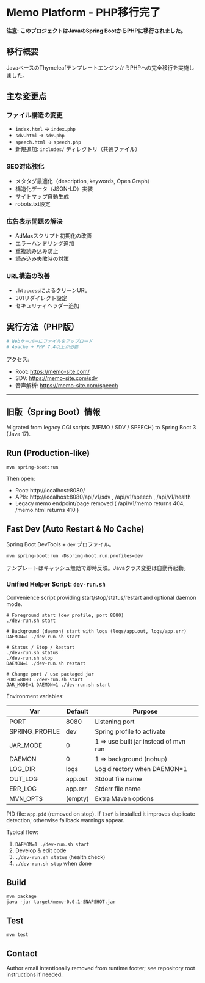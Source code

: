 # Memo Platform - PHP移行完了

**注意: このプロジェクトはJavaのSpring BootからPHPに移行されました。**

## 移行概要
JavaベースのThymeleafテンプレートエンジンからPHPへの完全移行を実施しました。

## 主な変更点

### ファイル構造の変更
- `index.html` → `index.php`
- `sdv.html` → `sdv.php`  
- `speech.html` → `speech.php`
- 新規追加: `includes/` ディレクトリ（共通ファイル）

### SEO対応強化
- メタタグ最適化（description, keywords, Open Graph）
- 構造化データ（JSON-LD）実装
- サイトマップ自動生成
- robots.txt設定

### 広告表示問題の解決
- AdMaxスクリプト初期化の改善
- エラーハンドリング追加
- 重複読み込み防止
- 読み込み失敗時の対策

### URL構造の改善
- `.htaccess`によるクリーンURL
- 301リダイレクト設定
- セキュリティヘッダー追加

## 実行方法（PHP版）

```bash
# Webサーバーにファイルをアップロード
# Apache + PHP 7.4以上が必要
```

アクセス:
- Root: https://memo-site.com/
- SDV: https://memo-site.com/sdv
- 音声解析: https://memo-site.com/speech

---

## 旧版（Spring Boot）情報

Migrated from legacy CGI scripts (MEMO / SDV / SPEECH) to Spring Boot 3 (Java 17).

## Run (Production-like)
```
mvn spring-boot:run
```
Then open:
- Root: http://localhost:8080/
- APIs: http://localhost:8080/api/v1/sdv , /api/v1/speech , /api/v1/health
- Legacy memo endpoint/page removed ( /api/v1/memo returns 404, /memo.html returns 410 )

## Fast Dev (Auto Restart & No Cache)
Spring Boot DevTools + `dev` プロファイル。
```
mvn spring-boot:run -Dspring-boot.run.profiles=dev
```
テンプレートはキャッシュ無効で即時反映。Javaクラス変更は自動再起動。

### Unified Helper Script: `dev-run.sh`
Convenience script providing start/stop/status/restart and optional daemon mode.

```
# Foreground start (dev profile, port 8080)
./dev-run.sh start

# Background (daemon) start with logs (logs/app.out, logs/app.err)
DAEMON=1 ./dev-run.sh start

# Status / Stop / Restart
./dev-run.sh status
./dev-run.sh stop
DAEMON=1 ./dev-run.sh restart

# Change port / use packaged jar
PORT=8090 ./dev-run.sh start
JAR_MODE=1 DAEMON=1 ./dev-run.sh start
```
Environment variables:

| Var | Default | Purpose |
|-----|---------|---------|
| PORT | 8080 | Listening port |
| SPRING_PROFILE | dev | Spring profile to activate |
| JAR_MODE | 0 | 1 => use built jar instead of mvn run |
| DAEMON | 0 | 1 => background (nohup) |
| LOG_DIR | logs | Log directory when DAEMON=1 |
| OUT_LOG | app.out | Stdout file name |
| ERR_LOG | app.err | Stderr file name |
| MVN_OPTS | (empty) | Extra Maven options |

PID file: `app.pid` (removed on stop). If `lsof` is installed it improves duplicate detection; otherwise fallback warnings appear.

Typical flow:
1. `DAEMON=1 ./dev-run.sh start`
2. Develop & edit code
3. `./dev-run.sh status` (health check)
4. `./dev-run.sh stop` when done

## Build
```
mvn package
java -jar target/memo-0.0.1-SNAPSHOT.jar
```

## Test
```
mvn test
```

## Contact
Author email intentionally removed from runtime footer; see repository root instructions if needed.
